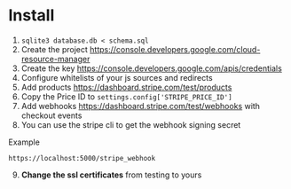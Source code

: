 # Install

1. `sqlite3 database.db < schema.sql`
2. Create the project https://console.developers.google.com/cloud-resource-manager
3. Create the key https://console.developers.google.com/apis/credentials
4. Configure whitelists of your js sources and redirects
5. Add products https://dashboard.stripe.com/test/products
6. Copy the Price ID to `settings.config['STRIPE_PRICE_ID']`
7. Add webhooks https://dashboard.stripe.com/test/webhooks with checkout events
8. You can use the stripe cli to get the webhook signing secret

Example

```buildoutcfg
https://localhost:5000/stripe_webhook
```

9. **Change the ssl certificates** from testing to yours

